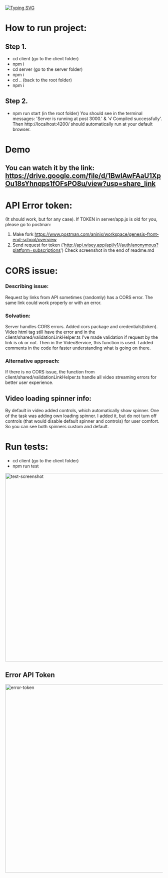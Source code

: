 <a href="https://git.io/typing-svg"><img src="https://readme-typing-svg.demolab.com?font=Crimson+Text&weight=600&size=30&pause=1000&color=000000&center=true&vCenter=true&multiline=true&width=800&height=60&lines=%F0%9F%91%8B+Hello+and+Welcome." alt="Typing SVG" /></a>

# How to run project:

## Step 1.
- cd client (go to the client folder)
- npm i
- cd server (go to the server folder)
- npm i
- cd .. (back to the root folder)
- npm i

## Step 2.
- npm run start (in the root folder)
You should see in the terminal messages: 'Server is running at post 3000.' &  '√ Compiled successfully'. 
Then http://localhost:4200/ should automatically run at your default browser.

# Demo

## You can watch it by the link: https://drive.google.com/file/d/1BwlAwFAaU1XpOu18sYhnqps1fOFsPO8u/view?usp=share_link

# API Error token:
(It should work, but for any case).
If TOKEN in server/app.js is old for you, please go to postman:
1) Make fork https://www.postman.com/aninix/workspace/genesis-front-end-school/overview
2) Send request for token ('http://api.wisey.app/api/v1//auth/anonymous?platform=subscriptions')
Check screenshot in the end of readme.md

# CORS issue: 

### Describing issue:
Request by links from API sometimes (randomly) has a CORS error.
The same link could work properly or with an error.

### Solvation:
Server handles CORS errors. Added cors package and credentials(token).
Video html tag still have the error and in the client/shared/validationLinkHelper.ts I've made validation if request by the link is ok or not. Then in the VideoService, this function is used. I added comments in the code for faster understanding what is going on there. 

### Alternative approach:
If there is no CORS issue, the function from client/shared/validationLinkHelper.ts handle all video streaming errors for better user experience.

## Video loading spinner info:
By default in video added controls, which automatically show spinner. One of the task was adding own loading spinner. I added it, but do not turn off controls (that would disable default spinner and controls) for user comfort. So you can see both spinners custom and default.

# Run tests: 
- cd client (go to the client folder)
- npm run test 
<img width="600" src="https://user-images.githubusercontent.com/78938313/226205680-f6a1bb8a-c1da-4cef-815b-8c8dacc8b636.png" alt="test-screenshot"/>

## Error API Token
<img width="600" src="https://user-images.githubusercontent.com/78938313/226197551-90d70931-8f8d-4144-b5bb-494dfd2a559d.png" alt="error-token"/>
